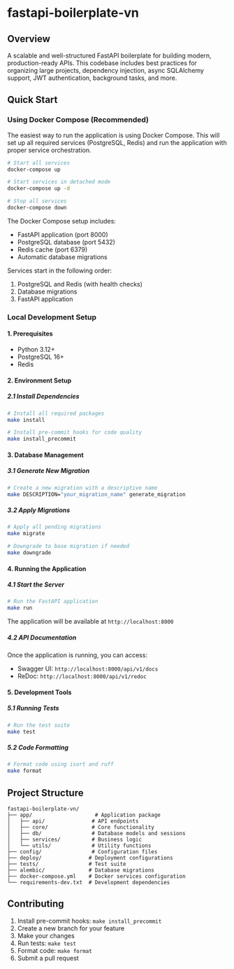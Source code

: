 # fastapi-boilerplate-vn

## Overview
A scalable and well-structured FastAPI boilerplate for building modern, production-ready APIs. This codebase includes best practices for organizing large projects, dependency injection, async SQLAlchemy support, JWT authentication, background tasks, and more.

## Quick Start

### Using Docker Compose (Recommended)
The easiest way to run the application is using Docker Compose. This will set up all required services (PostgreSQL, Redis) and run the application with proper service orchestration.

```bash
# Start all services
docker-compose up

# Start services in detached mode
docker-compose up -d

# Stop all services
docker-compose down
```

The Docker Compose setup includes:
- FastAPI application (port 8000)
- PostgreSQL database (port 5432)
- Redis cache (port 6379)
- Automatic database migrations

Services start in the following order:
1. PostgreSQL and Redis (with health checks)
2. Database migrations
3. FastAPI application

### Local Development Setup

#### 1. Prerequisites
- Python 3.12+
- PostgreSQL 16+
- Redis

#### 2. Environment Setup

##### 2.1 Install Dependencies
```bash
# Install all required packages
make install

# Install pre-commit hooks for code quality
make install_precommit
```

#### 3. Database Management

##### 3.1 Generate New Migration
```bash
# Create a new migration with a descriptive name
make DESCRIPTION="your_migration_name" generate_migration
```

##### 3.2 Apply Migrations
```bash
# Apply all pending migrations
make migrate

# Downgrade to base migration if needed
make downgrade
```

#### 4. Running the Application

##### 4.1 Start the Server
```bash
# Run the FastAPI application
make run
```
The application will be available at `http://localhost:8000`

##### 4.2 API Documentation
Once the application is running, you can access:
- Swagger UI: `http://localhost:8000/api/v1/docs`
- ReDoc: `http://localhost:8000/api/v1/redoc`

#### 5. Development Tools

##### 5.1 Running Tests
```bash
# Run the test suite
make test
```

##### 5.2 Code Formatting
```bash
# Format code using isort and ruff
make format
```

## Project Structure
```
fastapi-boilerplate-vn/
├── app/                    # Application package
│   ├── api/               # API endpoints
│   ├── core/              # Core functionality
│   ├── db/                # Database models and sessions
│   ├── services/          # Business logic
│   └── utils/             # Utility functions
├── config/                # Configuration files
├── deploy/               # Deployment configurations
├── tests/                # Test suite
├── alembic/              # Database migrations
├── docker-compose.yml    # Docker services configuration
└── requirements-dev.txt  # Development dependencies
```

## Contributing
1. Install pre-commit hooks: `make install_precommit`
2. Create a new branch for your feature
3. Make your changes
4. Run tests: `make test`
5. Format code: `make format`
6. Submit a pull request
